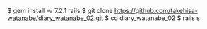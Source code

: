 $ gem install -v 7.2.1 rails
$ git clone https://github.com/takehisa-watanabe/diary_watanabe_02.git
$ cd diary_watanabe_02
$ rails s
